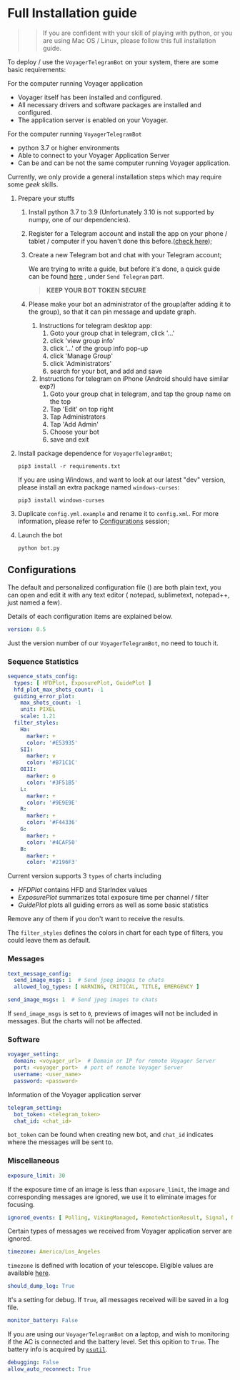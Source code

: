 # Full Installation guide

> > If you are confident with your skill of playing with python, or you are using Mac OS / Linux, please follow this
> > full installation guide.

To deploy / use the `VoyagerTelegramBot` on your system, there are some basic requirements:

For the computer running Voyager application

- Voyager itself has been installed and configured.
- All necessary drivers and software packages are installed and configured.
- The application server is enabled on your Voyager.

For the computer running `VoyagerTelegramBot`

- python 3.7 or higher environments
- Able to connect to your Voyager Application Server
- Can be and can be not the same computer running Voyager application.

Currently, we only provide a general installation steps which may require some *geek* skills.

1. Prepare your stuffs
    1. Install python 3.7 to 3.9 (Unfortunately 3.10 is not supported by numpy, one of our dependencies).
    2. Register for a Telegram account and install the app on your phone / tablet / computer if you haven't done this
       before.([check here](https://telegram.org/));
    3. Create a new Telegram bot and chat with your Telegram account;

       We are trying to write a guide, but before it's done, a quick guide can be found
       [here](https://forum.starkeeper.it/t/send-free-custom-telephone-notifications-to-your-telegram-from-voyager/1889)
       , under `Send Telegram` part.
       > **KEEP YOUR BOT TOKEN SECURE**

    4. Please make your bot an administrator of the group(after adding it to the group), so that it can pin message and
       update graph.
        1. Instructions for telegram desktop app:
            1. Goto your group chat in telegram, click '...'
            2. click 'view group info'
            3. click '...' of the group info pop-up
            4. click 'Manage Group'
            5. click 'Administrators'
            6. search for your bot, and add and save
        2. Instructions for telegram on iPhone (Android should have similar exp?)
            1. Goto your group chat in telegram, and tap the group name on the top
            2. Tap 'Edit' on top right
            3. Tap Administrators
            4. Tap 'Add Admin'
            5. Choose your bot
            6. save and exit
2. Install package dependence for `VoyagerTelegramBot`;

   ```Shell
   pip3 install -r requirements.txt
   ```

   If you are using Windows, and want to look at our latest "dev" version, please install an extra package
   named `windows-curses`:

   ```Shell
   pip3 install windows-curses
   ```
4. Duplicate `config.yml.example` and rename it to `config.xml`. For more information, please refer
   to [Configurations](https://github.com/sly9/VoyagerTelegramBot#configurations) session;
5. Launch the bot

   ```Shell
   python bot.py
   ```

## Configurations

The default and personalized configuration file () are both plain text, you can open and edit it with any text editor (
notepad, sublimetext, notepad++, just named a few).

Details of each configuration items are explained below.

```YAML
version: 0.5
```

Just the version number of our `VoyagerTelegramBot`, no need to touch it.

### Sequence Statistics

```YAML
sequence_stats_config:
  types: [ HFDPlot, ExposurePlot, GuidePlot ]
  hfd_plot_max_shots_count: -1
  guiding_error_plot:
    max_shots_count: -1
    unit: PIXEL
    scale: 1.21
  filter_styles:
    Ha:
      marker: +
      color: '#E53935'
    SII:
      marker: v
      color: '#B71C1C'
    OIII:
      marker: o
      color: '#3F51B5'
    L:
      marker: +
      color: '#9E9E9E'
    R:
      marker: +
      color: '#F44336'
    G:
      marker: +
      color: '#4CAF50'
    B:
      marker: +
      color: '#2196F3'
```

Current version supports 3 `types` of charts including

- *HFDPlot* contains HFD and StarIndex values
- *ExposurePlot* summarizes total exposure time per channel / filter
- *GuidePlot* plots all guiding errors as well as some basic statistics

Remove any of them if you don't want to receive the results.

The `filter_styles` defines the colors in chart for each type of filters, you could leave them as default.

### Messages

```YAML
text_message_config:
  send_image_msgs: 1  # Send jpeg images to chats
  allowed_log_types: [ WARNING, CRITICAL, TITLE, EMERGENCY ]
```

```YAML
send_image_msgs: 1  # Send jpeg images to chats
```

If `send_image_msgs` is set to `0`, previews of images will not be included in messages. But the charts will not be
affected.

### Software

```YAML
voyager_setting:
  domain: <voyager_url>  # Domain or IP for remote Voyager Server
  port: <voyager_port>  # port of remote Voyager Server
  username: <user_name>
  password: <password>
```

Information of the Voyager application server

```YAML
telegram_setting:
  bot_token: <telegram_token>
  chat_id: <chat_id>
```

`bot_token` can be found when creating new bot, and `chat_id` indicates where the messages will be sent to.

### Miscellaneous

```YAML
exposure_limit: 30
```

If the exposure time of an image is less than `exposure_limit`, the image and corresponding messages are ignored, we use
it to eliminate images for focusing.

```YAML
ignored_events: [ Polling, VikingManaged, RemoteActionResult, Signal, NewFITReady ]
```

Certain types of messages we received from Voyager application server are ignored.

```YAML
timezone: America/Los_Angeles
```

`timezone` is defined with location of your telescope. Eligible values are
available [here](https://en.wikipedia.org/wiki/List_of_tz_database_time_zones).

```YAML
should_dump_log: True
```

It's a setting for debug. If `True`, all messages received will be saved in a log file.

```YAML
monitor_battery: False
```

If you are using our `VoyagerTelegramBot` on a laptop, and wish to monitoring if the AC is connected and the battery
level. Set this opition to `True`. The battery info is acquired by [`psutil`](https://github.com/giampaolo/psutil).

```YAML
debugging: False
allow_auto_reconnect: True
```
